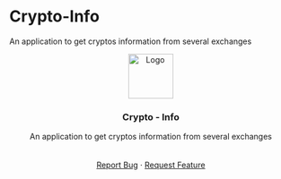 # Crypto-Info
 An application to get cryptos information from several exchanges 

<div align="center">
  <a href="https://github.com/JavierColmenares/Crypto-Info">
    <img src="__readme_images/logo.png" alt="Logo" width="80" height="80">
  </a>

  <h3 align="center">Crypto - Info</h3>

  <p align="center">
    An application to get cryptos information from several exchanges
    <br />
    <br />
    <br />
    <a href="https://github.com/JavierColmenares/Crypto-Info/issues">Report Bug</a>
    ·
    <a href="https://github.com/JavierColmenares/Crypto-Info/issues">Request Feature</a>
  </p>
</div>